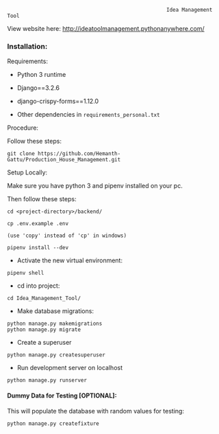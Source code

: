                                                         Idea Management Tool


View website here: http://ideatoolmanagement.pythonanywhere.com/


### Installation:

Requirements:

- Python 3 runtime
- Django==3.2.6
- django-crispy-forms==1.12.0

- Other dependencies in `requirements_personal.txt`

Procedure:


Follow these steps:

```
git clone https://github.com/Hemanth-Gattu/Production_House_Management.git
```


Setup Locally:

Make sure you have python 3 and pipenv installed on your pc.

Then follow these steps:

```
cd <project-directory>/backend/

cp .env.example .env

(use 'copy' instead of 'cp' in windows)
```

```
pipenv install --dev
```

- Activate the new virtual environment:

```
pipenv shell
```

- cd into project:

```
cd Idea_Management_Tool/
```

- Make database migrations:

```
python manage.py makemigrations
python manage.py migrate
```

- Create a superuser

```
python manage.py createsuperuser
```

- Run development server on localhost

```
python manage.py runserver
```

#### Dummy Data for Testing [OPTIONAL]:

This will populate the database with random values for testing:

```
python manage.py createfixture
```
